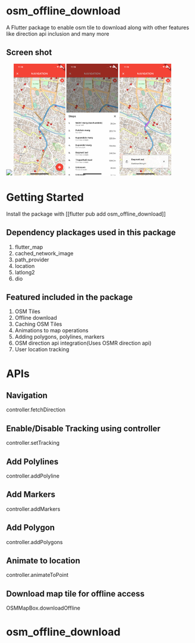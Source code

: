 # osm_offline_download

A Flutter package to enable osm tile to download along with other features like direction api inclusion and many more

## Screen shot
<div>
    <img src="map_ss.png" height="3`00"/>
    <img src="navigation1_ss.png" height="300"/>
    <img src="navigation2_ss.png" height="300"/>
    <img src="navigation3_ss.png" height="300"/>
</div>


# Getting Started

Install the package with [[flutter pub add osm_offline_download]]

## Dependency plackages used in this package
1. flutter_map
2. cached_network_image
3. path_provider
4. location
5. latlong2
6. dio


## Featured included in the package
1. OSM Tiles
2. Offline download
3. Caching OSM Tiles
4. Animations to map operations
5. Adding polygons, polylines, markers
6. OSM direction api integration(Uses OSMR direction api)
7. User location tracking


# APIs

## Navigation
controller.fetchDirection

## Enable/Disable Tracking using controller
controller.setTracking

## Add Polylines
controller.addPolyline

## Add Markers
controller.addMarkers

## Add Polygon
controller.addPolygons

## Animate to location
controller.animateToPoint

## Download map tile for offline access
OSMMapBox.downloadOffline





# osm_offline_download

